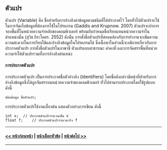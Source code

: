 ## ตัวแปร

ตัวแปร (Variable) คือ ชื่อสำหรับการอ้างอิงค่าข้อมูลตามชนิดที่ได้ประกาศไว้ โดยทั่วไปตัวแปรจะใช้ในการจัดเก็บข้อมูลที่ต้องการใช้ในโปรแกรม (Gaddis and Krupnow. 2007) ตัวแปรจะทำการจองพื้นที่ในหน่วยความจำหลักของคอมพิวเตอร์ พร้อมกับกำหนดชื่อเรียกแทนหน่วยความจำในตำแหน่งนั้น (สุวิช ถิระโคตร. 2552) ดังนั้น การตั้งชื่อตัวแปรที่สอดคล้องกับการทำงานจะเพิ่มความความสะดวกในการเรียกใช้และอ้างอิงข้อมูลในโปรแกรมได้ ซึ่งเนื้อหาในส่วนนี้จะอธิบายเกี่ยวกับการประกาศตัวแปร การตั้งชื่อตัวแปรในภาษาซี ตัวแปรแบบสาธารณะ ค่าคงที่ และการจัดสรรพื้นที่หน่วยความจำให้ตัวแปรรวมทั้งการอ้างอิงตำแหน่ง 

#### การประกาศตัวแปร
การประกาศตัวแปร เป็นการประกาศชื่อตัวอ้างอิง (Identifiers) โดยชื่อดังกล่าวมีหน้าที่สำหรับการอ้างอิงข้อมูลซึ่งได้ถูกจัดสรรบนหน่วยความจำของคอมพิวเตอร์ ทั่วไปสามารถประกาศโดยใช้รูปแบบ ดังนี้

```
ชนิดข้อมูล ชื่อตัวแปร;
```

การประกาศตัวแปรใช้งานเบื้องต้น แสดงตัวอย่างการเขียน ดังนี้

```
int x;	// ประกาศตัวแปรจำนวนเต็ม x
float f;	// ประกาศตัวแปรจำนวนจริง f
```

---
#### [<< หน้าก่อนหน้า](0401.md) | [หน้าเลือกหัวข้อ](README.md) | [หน้าต่อไป >>](0403.md)
---
